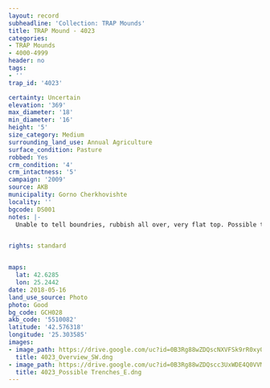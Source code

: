 ```yaml
---
layout: record
subheadline: 'Collection: TRAP Mounds'
title: TRAP Mound - 4023
categories:
- TRAP Mounds
- 4000-4999
header: no
tags:
- ''
trap_id: '4023'

certainty: Uncertain
elevation: '369'
max_diameter: '18'
min_diameter: '16'
height: '5'
size_category: Medium
surrounding_land_use: Annual Agriculture
surface_condition: Pasture
robbed: Yes
crm_condition: '4'
crm_intactness: '5'
campaign: '2009'
source: AKB
municipality: Gorno Cherkhovishte
locality: ''
bgcode: DS001
notes: |-
  Unable to tell boundries, rubbish all over, very flat top. Possible trenches., maybe just rubbish holes which are surrounding the mound.


rights: standard


maps:
  lat: 42.6285
  lon: 25.2442
date: 2018-05-16
land_use_source: Photo
photo: Good
bg_code: GCH028
akb_code: '5510082'
latitude: '42.576318'
longitude: '25.303585'
images:
- image_path: https://drive.google.com/uc?id=0B3Rg88wZDQscNXVFSk9rR0xyOGs
  title: 4023_Overview_SW.dng
- image_path: https://drive.google.com/uc?id=0B3Rg88wZDQscc3UxWDE4Q0VVMWs
  title: 4023_Possible Trenches_E.dng
---
```

